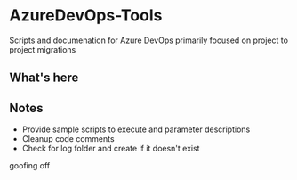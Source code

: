 # AzureDevOps-Tools
Scripts and documenation for Azure DevOps primarily focused on project to project migrations

## What's here


## Notes
- Provide sample scripts to execute and parameter descriptions
- Cleanup code comments
- Check for log folder and create if it doesn't exist


goofing off
